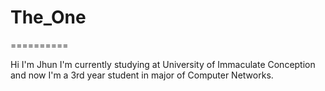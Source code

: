 # The_One
==========

Hi I'm Jhun
  I'm currently studying at University of Immaculate Conception and now I'm
  a 3rd year student in major of Computer Networks.
